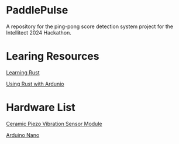 # PaddlePulse
A repository for the ping-pong score detection system project for the Intellitect 2024 Hackathon.

# Learing Resources

[Learning Rust](https://www.youtube.com/playlist?list=PLlrxD0HtieHjbTjrchBwOVks_sr8EVW1x)

[Using Rust with Ardunio](https://blog.logrocket.com/complete-guide-running-rust-arduino/)

# Hardware List

[Ceramic Piezo Vibration Sensor Module](https://www.amazon.com/gp/product/B0CQ4BZJVB/ref=ppx_yo_dt_b_asin_title_o00_s00?ie=UTF8&psc=1)

[Arduino Nano](https://store.arduino.cc/products/arduino-nano)

